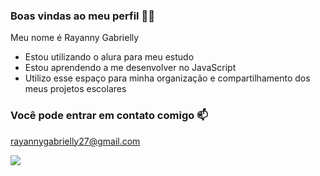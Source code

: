 ### Boas vindas ao meu perfil 🧜‍♀️

Meu nome é Rayanny Gabrielly

- Estou utilizando o alura para meu estudo
- Estou aprendendo a me desenvolver no JavaScript
- Utilizo esse espaço para minha organização e compartilhamento dos meus projetos escolares

### Você pode entrar em contato comigo 📫

rayannygabrielly27@gmail.com


![](https://media1.tenor.com/m/nd47Ea7-4YEAAAAd/tinkerbell-fairies.gif)


